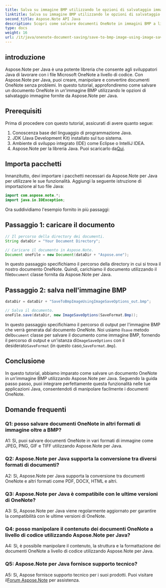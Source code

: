```yaml
---
title: Salva su immagine BMP utilizzando le opzioni di salvataggio immagine in OneNote
linktitle: Salva su immagine BMP utilizzando le opzioni di salvataggio immagine in OneNote
second_title: Aspose.Note API Java
description: Scopri come salvare documenti OneNote in immagini BMP a livello di codice utilizzando Aspose.Note per Java. Guida passo passo con esempi di codice.
type: docs
weight: 16
url: /it/java/onenote-document-saving/save-to-bmp-image-using-image-save-options/
---
```

## introduzione

Aspose.Note per Java è una potente libreria che consente agli sviluppatori Java di lavorare con i file Microsoft OneNote a livello di codice. Con Aspose.Note per Java, puoi creare, manipolare e convertire documenti OneNote senza problemi. In questo tutorial, approfondiremo come salvare un documento OneNote in un'immagine BMP utilizzando le opzioni di salvataggio immagine fornite da Aspose.Note per Java.

## Prerequisiti

Prima di procedere con questo tutorial, assicurati di avere quanto segue:

1. Conoscenza base del linguaggio di programmazione Java.
2. JDK (Java Development Kit) installato sul tuo sistema.
3. Ambiente di sviluppo integrato (IDE) come Eclipse o IntelliJ IDEA.
4.  Aspose.Note per la libreria Java. Puoi scaricarlo da[Qui](https://releases.aspose.com/note/java/).

## Importa pacchetti

Innanzitutto, devi importare i pacchetti necessari da Aspose.Note per Java per utilizzare le sue funzionalità. Aggiungi la seguente istruzione di importazione al tuo file Java:

```java
import com.aspose.note.*;
import java.io.IOException;
```

Ora suddividiamo l'esempio fornito in più passaggi:

## Passaggio 1: caricare il documento

```java
// Il percorso della directory dei documenti.
String dataDir = "Your Document Directory";

// Caricare il documento in Aspose.Note.
Document oneFile = new Document(dataDir + "Aspose.one");
```

In questo passaggio specifichiamo il percorso della directory in cui si trova il nostro documento OneNote. Quindi, carichiamo il documento utilizzando il file`Document` classe fornita da Aspose.Note per Java.

## Passaggio 2: salva nell'immagine BMP

```java
dataDir = dataDir + "SaveToBmpImageUsingImageSaveOptions_out.bmp";

// Salva il documento.
oneFile.save(dataDir, new ImageSaveOptions(SaveFormat.Bmp));
```

 In questo passaggio specifichiamo il percorso di output per l'immagine BMP che verrà generata dal documento OneNote. Noi usiamo il`save` metodo del`Document` classe per salvare il documento come immagine BMP, fornendo il percorso di output e un'istanza di`ImageSaveOptions` con il desiderato`SaveFormat` (in questo caso,`SaveFormat.Bmp`).

## Conclusione

In questo tutorial, abbiamo imparato come salvare un documento OneNote in un'immagine BMP utilizzando Aspose.Note per Java. Seguendo la guida passo passo, puoi integrare perfettamente questa funzionalità nelle tue applicazioni Java, consentendoti di manipolare facilmente i documenti OneNote.

## Domande frequenti

### Q1: posso salvare documenti OneNote in altri formati di immagine oltre a BMP?

A1: Sì, puoi salvare documenti OneNote in vari formati di immagine come JPEG, PNG, GIF e TIFF utilizzando Aspose.Note per Java.

### Q2: Aspose.Note per Java supporta la conversione tra diversi formati di documenti?

A2: Sì, Aspose.Note per Java supporta la conversione tra documenti OneNote e altri formati come PDF, DOCX, HTML e altri.

### Q3: Aspose.Note per Java è compatibile con le ultime versioni di OneNote?

A3: Sì, Aspose.Note per Java viene regolarmente aggiornato per garantire la compatibilità con le ultime versioni di OneNote.

### Q4: posso manipolare il contenuto dei documenti OneNote a livello di codice utilizzando Aspose.Note per Java?

A4: Sì, è possibile manipolare il contenuto, la struttura e la formattazione dei documenti OneNote a livello di codice utilizzando Aspose.Note per Java.

### Q5: Aspose.Note per Java fornisce supporto tecnico?

 A5: Sì, Aspose fornisce supporto tecnico per i suoi prodotti. Puoi visitare il[Forum Aspose.Note](https://forum.aspose.com/c/note/28) per assistenza.